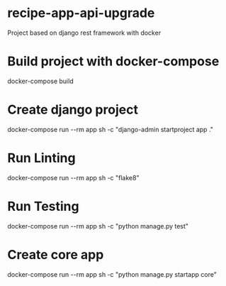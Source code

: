 # recipe-app-api-upgrade

Project based on django rest framework with docker

# Build project with docker-compose

docker-compose build

# Create django project

docker-compose run --rm app sh -c "django-admin startproject app ."

# Run Linting

docker-compose run --rm app sh -c "flake8"

# Run Testing

docker-compose run --rm app sh -c "python manage.py test"

# Create core app

docker-compose run --rm app sh -c "python manage.py startapp core"
